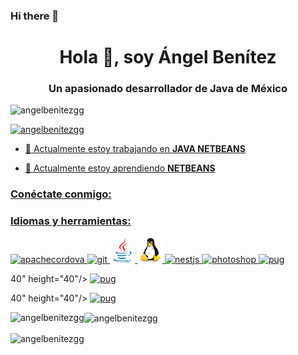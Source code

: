 ### Hi there 👋

<!--
**AngelBenitezgg/AngelBenitezgg** is a ✨ _special_ ✨ repository because its `README.md` (this file) appears on your GitHub profile.

Here are some ideas to get you started:

- 🔭 I’m currently working on ...
- 🌱 I’m currently learning ...
- 👯 I’m looking to collaborate on ...
- 🤔 I’m looking for help with ...
- 💬 Ask me about ...
- 📫 How to reach me: ...
- 😄 Pronouns: ...
- ⚡ Fun fact: ...
-->
<h1 align="center">Hola 👋, soy Ángel Benítez</h1>
<h3 align="center">Un apasionado desarrollador de Java de México</h3>

<p align="left"> <img src= "https://komarev.com/ghpvc/?username=angelbenitezgg&label=Profile%20views&color=0e75b6&style=flat" alt="angelbenitezgg" /> </p>

<p align="left"> <a href="https: //github.com/ryo-ma/github-profile-trofeo"><img src="https://github-perfil-trofeo.vercel.app/?username=angelbenitezgg" alt="angelbenitezgg" /></ a> </p>

- 🔭 Actualmente estoy trabajando en **JAVA NETBEANS**

- 🌱 Actualmente estoy aprendiendo **NETBEANS**

<h3 align="left">Conéctate conmigo:</h3>
<p align="left">
</p>

<h3 align="left">Idiomas y herramientas:</h3>
<p align="left"> <a href="https://cordova.apache.org/" target="_blank" rel="noreferrer"> <img src="https://www.vectorlogo.zone/ logos/apache_cordova/apache_cordova-icon.svg" alt="apachecordova" width="40" height="40"/> </a> <a href="https://git-scm.com/" target=" _blank" rel="noreferrer"> <img src="https://www.vectorlogo.zone/logos/git-scm/git-scm-icon.svg" alt="git" width="40" height=" 40"/> </a> <a href="https://www.java.com" target="_blank" rel="noreferrer"> <img src="https://raw.githubusercontent.com/devicons/devicon/master/icons/java/java-original.svg" alt="java" width="40" height="40"/> </a> <a href="https://www. linux.org/" target="_blank" rel="noreferrer"> <img src="https://raw.githubusercontent.com/devicons/devicon/master/icons/linux/linux-original.svg" alt=" linux" width="40" height="40"/> </a> <a href="https://nestjs.com/" target="_blank" rel="noreferrer"> <img src="https: //raw.githubusercontent.com/devicons/devicon/master/icons/nestjs/nestjs-plain.svg" alt="nestjs" width="40" height="40"/> </a> <a href=" https://www.photoshop.com/en" target="_blank" rel="noreferrer"> <img src="https://raw.githubusercontent.com/devicons/devicon/master/icons/photoshop/photoshop-line. svg" alt="photoshop" width="40" height="40"/> </a> <a href="https://pugjs.org" target="_blank" rel="noreferrer"> <img src ="https://cdn.worldvectorlogo.com/logos/pug.svg" alt="pug" ancho="40" altura="40"/> </a> </p>40" height="40"/> </a> <a href="https://pugjs.org" target="_blank" rel="noreferrer"> <img src="https://cdn.worldvectorlogo. com/logos/pug.svg" alt="pug" ancho="40" altura="40"/> </a> </p>40" height="40"/> </a> <a href="https://pugjs.org" target="_blank" rel="noreferrer"> <img src="https://cdn.worldvectorlogo. com/logos/pug.svg" alt="pug" ancho="40" altura="40"/> </a> </p>

<p><img align="left" src="https://github-readme-stats.vercel.app/api/top-langs?username=angelbenitezgg&show_icons=true&locale=en&layout=compact" alt="angelbenitezgg" /> </p>

<p> <img align="center" src="https://github-readme-stats.vercel.app/api?username=angelbenitezgg&show_icons=true&locale=en" alt="angelbenitezgg" /> </p>

<p><img align="center" src="https://github-readme-streak-stats.herokuapp.com/?user=angelbenitezgg&" alt="angelbenitezgg" /></p>
